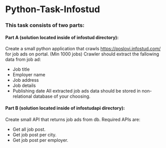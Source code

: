 # Python-Task-Infostud

### This task consists of two parts:
####  Part A (solution located inside of infostud directory):
Create a small python application that crawls https://poslovi.infostud.com/ for job ads on portal. (Min 1000 jobs)
Crawler should extract the fallowing data from job ad:
- Job title
- Employer name
- Job address
- Job details
- Publishing date
All extracted job ads data should be stored in non-relational database of your choosing.
#### Part B (solution located inside of infostudapi directory):
Create small API that returns job ads from db. Required APIs are:
- Get all job post.
- Get job post per city.
- Get job post per employer.
